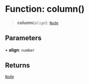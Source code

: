# Function: column()

> **column**(`align`): [`Node`](../classes/Node)

## Parameters

• **align**: `number`

## Returns

[`Node`](../classes/Node)
